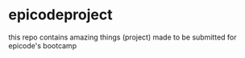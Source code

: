 # epicodeproject
this repo contains amazing things (project) made to be submitted for epicode's bootcamp
